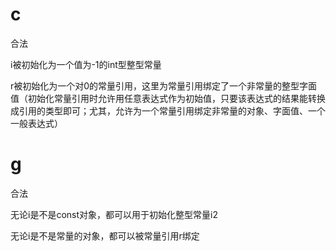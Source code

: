 # c

合法

i被初始化为一个值为-1的int型整型常量

r被初始化为一个对0的常量引用，这里为常量引用绑定了一个非常量的整型字面值（初始化常量引用时允许用任意表达式作为初始值，只要该表达式的结果能转换成引用的类型即可；尤其，允许为一个常量引用绑定非常量的对象、字面值、一个一般表达式）

# g

合法

无论i是不是const对象，都可以用于初始化整型常量i2

无论i是不是常量的对象，都可以被常量引用r绑定